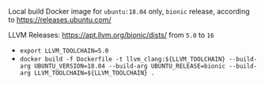 Local build Docker image for `ubuntu:18.04` only, `bionic` release, according to https://releases.ubuntu.com/

LLVM Releases: https://apt.llvm.org/bionic/dists/ from `5.0` to `16`

* `export LLVM_TOOLCHAIN=5.0`
* `docker build -f Dockerfile -t llvm_clang:${LLVM_TOOLCHAIN} --build-arg UBUNTU_VERSION=18.04 --build-arg UBUNTU_RELEASE=bionic --build-arg LLVM_TOOLCHAIN=${LLVM_TOOLCHAIN} .`
